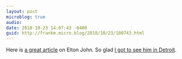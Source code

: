 ```yaml
---
layout: post
microblog: true
audio: 
date: 2018-10-23 14:07:43 -0400
guid: http://frankm.micro.blog/2018/10/23/180743.html
---
```

Here is [a great article](http://www.vulture.com/2018/10/elton-john-is-not-the-man-they-think-he-is-at-home.html) on Elton John. So glad [I got to see him in Detroit](http://frankmcpherson.blog/2018/10/13/still-standing.html). 
